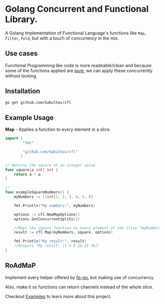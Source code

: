 # Golang Concurrent and Functional Library.
A Golang implementation of Functional Language's functions like `Map`, `Filter`, `Fold`, but with a touch of concurrency in the mix.

## Use cases

Functional Programming like code is more readeable/clean and because some of the functions applied are [pure](https://en.wikipedia.org/wiki/Pure_function), we can apply these concurrently without locking.



## Installation

```bash
go get github.com/Gabulhas/cfl
```


## Example Usage

**Map** - Applies a function to every element in a slice.

```go
import (
        "fmt"

        "github.com/Gabulhas/cfl"
       )

// Returns the square of an integer value
func square(a int) int {
    return a * a
}

//
func exampleSquareNumbers() {
    myNumbers := []int{1, 2, 3, 4, 5, 6}

    fmt.Println("My numbers:", myNumbers)

    options := cfl.NewMapOptions()
    options.SetConcurrentSplits(2)

    //Maps the square function to every element of the slice "myNumbers"
    result := cfl.Map(myNumbers, square, options)

    fmt.Println("My result:", result)
    //Outputs "My result: [1 4 9 16 25 36]"
}
```

## RoAdMaP
Implement every helper offered by [fp-go](https://github.com/repeale/fp-go), but making use of concurrency.

Also, make it so functions can return channels instead of the whole slice.

Checkout [Examples](/examples) to learn more about this project.
